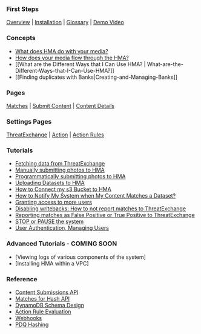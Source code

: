 ### First Steps
[Overview](Overview) | [Installation](Installation) | [Glossary](Glossary) | [Demo Video](https://youtu.be/xjkwlYGf7Cg)

### Concepts
* [What does HMA do with your media?](What-does-HMA-do-with-your-media%3F)
* [How does your media flow through the HMA?](How-does-your-media-flow-through-HMA%3F)
* [[What are the Different Ways that I Can Use HMA? | What-are-the-Different-Ways-that-I-Can-Use-HMA?]]
* [[Finding duplicates with Banks|Creating-and-Managing-Banks]]

### Pages
[Matches](The-Matches-Page) | [Submit Content](Submit-Content) | [Content Details](Content-Details)

### Settings Pages
[ThreatExchange](ThreatExchange-Settings-Page) | [Action](The-Action-Page) | [Action Rules](The-Action-Rules-Page)

### Tutorials
* [Fetching data from ThreatExchange](Fetching-data-from-ThreatExchange)
* [Manually submitting photos to HMA](https://github.com/facebook/ThreatExchange/wiki/Tutorial:-Manually-Submitting-Photos-to-HMA)
* [Programmatically submitting photos to HMA](https://github.com/facebook/ThreatExchange/wiki/Tutorial:-Programmatically-Submitting-Photos-to-HMA)
* [Uploading Datasets to HMA](Uploading-Your-Own-Datasets)
* [How to Connect my s3 Bucket to HMA](How-to-Connect-your-s3-Bucket-to-HMA%3F)
* [How to Notify My System when My Content Matches a Dataset?](https://github.com/facebook/ThreatExchange/wiki/Tutorial:-How-to-Notify-My-System-when-My-Content-Matches-a-Dataset)
* [Granting access to more users](Granting-access-to-more-users)
* [Disabling writebacks: How to not report matches to ThreatExchange](How-to-disable-writebacks-to-ThreatExchange)
* [Reporting matches as False Positive or True Positive to ThreatExchange](Reporting-Opinions)
* [STOP or PAUSE the system](How-to-STOP-HMA)
* [User Authentication, Managing Users](User-Authentication)

### Advanced Tutorials - COMING SOON
* [Viewing logs of various components of the system]
* [Installing HMA within a VPC]

### Reference
* [Content Submissions API](Content-Submissions-API)
* [Matches for Hash API](Matches-for-Hash-API-(directly-querying-system-indexes))
* [DynamoDB Schema Design](DynamoDB-Design)
* [Action Rule Evaluation](Action-Rule-Evaluation)
* [Webhooks](Webhooks-Reference)
* [PDQ Hashing](https://github.com/facebook/ThreatExchange/tree/master/pdq#readme)